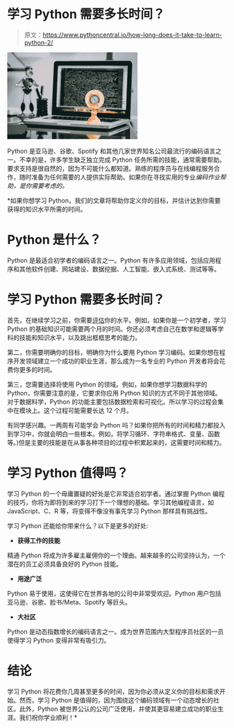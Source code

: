# 学习 Python 需要多长时间？

> 原文：<https://www.pythoncentral.io/how-long-does-it-take-to-learn-python-2/>

[![learn python](img/74b5d4021ef7a0ae1012ecf06da2b037.png)](https://www.pythoncentral.io/wp-content/uploads/2021/12/Learn-Python.jpg)

Python 是亚马逊、谷歌、Spotify 和其他几家世界知名公司最流行的编码语言之一。不幸的是，许多学生缺乏独立完成 Python 任务所需的技能，通常需要帮助。要求支持是很自然的，因为不可能什么都知道。熟练的程序员与在线编程服务合作，随时准备为任何需要的人提供实际帮助。如果你在寻找实用的专业*编码作业帮助，*[](http://mycodinghomework.com/)*是你需要考虑的。*

 *如果你想学习 Python，我们的文章将帮助你定义你的目标，并估计达到你需要获得的知识水平所需的时间。

# Python 是什么？

Python 是最适合初学者的编码语言之一。Python 有许多应用领域，包括应用程序和其他软件创建、网站建设、数据挖掘、人工智能、嵌入式系统、测试等等。

# 学习 Python 需要多长时间？

首先，在继续学习之前，你需要[评估](https://www.pythoncentral.io/how-to-use-python-to-convert-miles-to-kilometers/)你的水平。例如，如果你是一个初学者，学习 Python 的基础知识可能需要两个月的时间。你还必须考虑自己在数学和逻辑等学科的技能和知识水平，以及跳出框框思考的能力。

第二，你需要明确你的目标，明确你为什么要用 Python 学习编码。如果你想在程序开发领域建立一个成功的职业生涯，那么成为一名专业的 Python 开发者将会花费你更多的时间。

第三，您需要选择将使用 Python 的领域。例如，如果你想学习数据科学的 Python，你需要注意的是，它要求你应用 Python 知识的方式不同于其他领域。对于数据科学，Python 的功能主要包括数据检索和可视化。所以学习的过程会集中在模块上。这个过程可能需要长达 12 个月。

有同学感兴趣。一两周有可能学会 Python 吗？如果你把所有的时间和精力都投入到学习中，你就会明白一些根本。例如，将学习循环、字符串格式、变量、函数等。)但是主要的技能是在从事各种项目的过程中积累起来的，这需要时间和精力。

# 学习 Python 值得吗？

学习 Python 的一个毋庸置疑的好处是它非常适合初学者。通过掌握 Python 编程的技巧，你将为即将到来的学习打下一个理想的基础。学习其他编程语言，如 JavaScript、C、R 等，将变得不像没有事先学习 Python 那样具有挑战性。

学习 Python 还能给你带来什么？以下是更多的好处:

*   **获得工作的技能**

精通 Python 将成为许多雇主雇佣你的一个理由。越来越多的公司坚持认为，一个潜在的员工必须具备良好的 Python 技能。

*   **用途广泛**

Python 易于使用，这使得它在世界各地的公司中非常受欢迎。Python 用户包括亚马逊、谷歌、脸书/Meta、Spotify 等巨头。

*   **大社区**

Python 是动态指数增长的编码语言之一。成为世界范围内大型程序员社区的一员使得学习 Python 变得非常有吸引力。

# 结论

学习 Python 将花费你几周甚至更多的时间，因为你必须从定义你的目标和需求开始。然而，学习 Python 是值得的，因为围绕这个编码领域有一个动态增长的社区。此外，Python 被世界公认的公司广泛使用，并使其更容易建立成功的职业生涯。我们祝你学业顺利！*